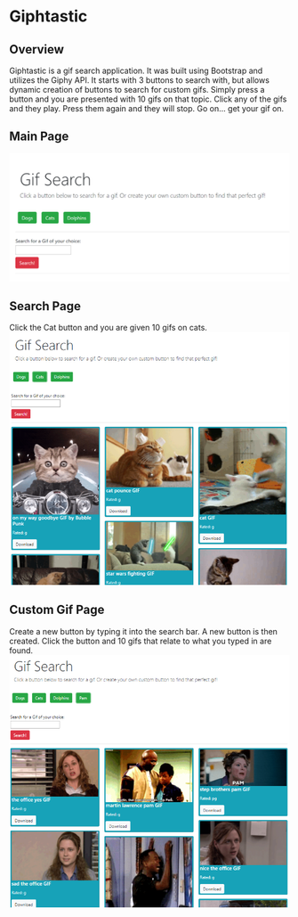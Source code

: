 # Giphtastic

## Overview
Giphtastic is a gif search application.  It was built using Bootstrap and utilizes the Giphy API.  It starts with 3 buttons to search with, but allows dynamic creation of buttons to search for custom gifs.  Simply press a button and you are presented with 10 gifs on that topic.  Click any of the gifs and they play.  Press them again and they will stop.  Go on... get your gif on.

## Main Page
![Main Page](./screens/main.PNG?raw=true)

## Search Page
Click the Cat button and you are given 10 gifs on cats.
![Search Page](./screens/cats.PNG?raw=true)

## Custom Gif Page
Create a new button by typing it into the search bar.  A new button is then created.  Click the button and 10 gifs that relate to what you typed in are found.
![Main Page](./screens/pam.PNG?raw=true)